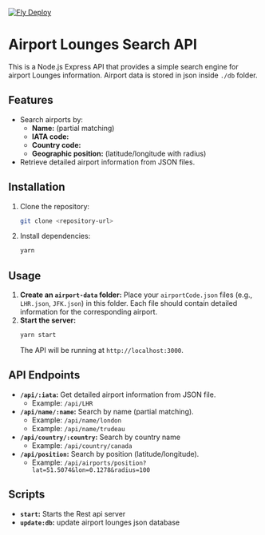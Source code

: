 [![Fly Deploy](https://github.com/yelabb/lounge-db/actions/workflows/fly-deploy.yml/badge.svg)](https://github.com/yelabb/lounge-db/actions/workflows/fly-deploy.yml)
# Airport Lounges Search API

This is a Node.js Express API that provides a simple search engine for airport Lounges information. Airport data is stored in json inside ```./db``` folder.

## Features

- Search airports by:
    - **Name:** (partial matching)
    - **IATA code:**
    - **Country code:**
    - **Geographic position:** (latitude/longitude with radius)
- Retrieve detailed airport information from JSON files.

## Installation

1. Clone the repository:
   ```bash
   git clone <repository-url>
   ```
2. Install dependencies:
   ```bash
   yarn
   ```

## Usage

1. **Create an `airport-data` folder:** Place your `airportCode.json` files (e.g., `LHR.json`, `JFK.json`) in this folder. Each file should contain detailed information for the corresponding airport.
2. **Start the server:**
   ```bash
   yarn start 
   ```
   The API will be running at `http://localhost:3000`.

## API Endpoints

- **`/api/:iata`:** Get detailed airport information from JSON file.
  - Example: `/api/LHR`
- **`/api/name/:name`:** Search by name (partial matching).
  - Example: `/api/name/london`
  - Example: `/api/name/trudeau`
- **`/api/country/:country`:** Search by country name
  - Example: `/api/country/canada`
- **`/api/position`:** Search by position (latitude/longitude).
  - Example: `/api/airports/position?lat=51.5074&lon=0.1278&radius=100`


## Scripts

- **`start`:**  Starts the Rest api server
- **`update:db`:**  update airport lounges json database

